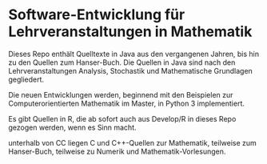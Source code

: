 # Software-Entwicklung für Lehrveranstaltungen in Mathematik

Dieses Repo enthält Quelltexte in Java aus den vergangenen Jahren, 
bis hin zu den Quellen zum Hanser-Buch.
Die Quellen in Java sind nach den Lehrveranstaltungen Analysis, Stochastik und Mathematische Grundlagen gegliedert.

Die neuen Entwicklungen werden, beginnend mit den Beispielen zur Computerorientierten Mathematik im Master, in Python 3 implementiert.

Es gibt Quellen in R, die ab sofort auch aus Develop/R in dieses Repo gezogen werden, wenn es Sinn macht.

unterhalb von CC liegen C und C++-Quellen zur Mathematik, teilweise zum Hanser-Buch, teilweise zu Numerik und Mathematik-Vorlesungen.
